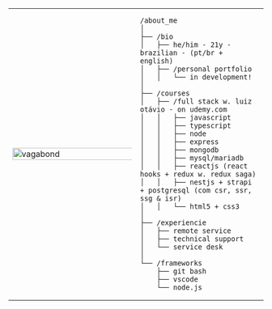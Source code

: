 <table>
  <tr>
    <td style="width: 50%;">
      <img src="https://github.com/souzlume/souzlume/blob/main/vagabond.jpg" alt="vagabond" style="width: 200%; border: none;">
    </td>

<td style="width: 50%; vertical-align: top;">
  
    /about_me
    │
    ├── /bio
    │   ├── he/him - 21y - brazilian - (pt/br + english)
    │   ├── /personal portfolio
    │   │   └── in development!
    │
    ├── /courses
    │   ├── /full stack w. luiz otávio - on udemy.com
    │   │   ├── javascript
    │   │   ├── typescript
    │   │   ├── node
    │   │   ├── express
    │   │   ├── mongodb
    │   │   ├── mysql/mariadb
    │   │   ├── reactjs (react hooks + redux w. redux saga)
    │   │   ├── nestjs + strapi + postgresql (com csr, ssr, ssg & isr)
    │   │   └── html5 + css3
    │
    ├── /experiencie
    │   ├── remote service
    │   ├── technical support
    │   └── service desk
    │
    └── /frameworks
        ├── git bash
        ├── vscode
        └── node.js
        
    
  </tr>
</table>
